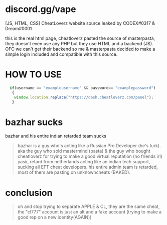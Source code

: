 # discord.gg/vape
[JS, HTML, CSS] CheatLoverz website source leaked by CODEX#0317 &amp; Dreаm#0001

this is the real html page, cheatloverz pasted the source of masterpasta, they doesn't even use any PHP but they use HTML and a backend (JS).
OFC we can't get their backend so me & masterpasta decided to make a simple login included and compatible with this source.


# HOW TO USE
```js
  if(username == "exampleusername" && password== "examplepassword")
   {
    window.location.replace("https://dash.cheatloverz.com/panel");
   }
```
# bazhar sucks
bazhar and his entire indian retarded team sucks
> bazhar is a guy who's acting like a Russian Pro Developer (he's turk). aka the guy who sold mastermind (pasta) & the guy who bought cheatloverz for trying to make a good virtual reputation (no friends irl)
> yasir, retard from netherlands acting like an indian tech support, sucking all EFT cheat developers.
> his entire admin team is retarded, most of them are pasting on unknowncheats (BAKED).
# conclusion
> oh and stop trying to separate APPLE & CL, they are the same cheat, the "cl777" account is just an alt and a fake account (trying to make a good rep on a new identity(AGAIN))

